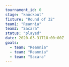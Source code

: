 ```yaml
---
tournament_id: 0
stage: "knockout"
fixture: "Round of 32"
team1: "Reannia"
team2: "Sacara"
status: "played"
date: 2020-03-31T18:00:00Z
goals:
  - team: "Reannia"
  - team: "Reannia"
  - team: "Sacara"
---
```

